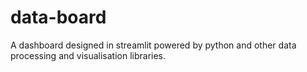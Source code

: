 # data-board
A dashboard designed in streamlit powered by python and other data processing and visualisation libraries.
